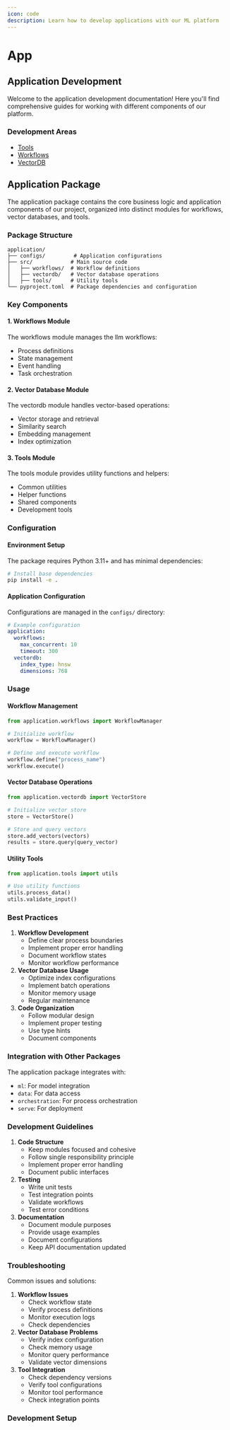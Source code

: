 ```yaml
---
icon: code
description: Learn how to develop applications with our ML platform
---
```


# App

## Application Development

Welcome to the application development documentation! Here you'll find comprehensive guides for working with different components of our platform.

### Development Areas

* [Tools](TOOLS/)
* [Workflows](VECTORDB/)
* [VectorDB](WORKFLOWS/)

## Application Package

The application package contains the core business logic and application components of our project, organized into distinct modules for workflows, vector databases, and tools.

### Package Structure

```
application/
├── configs/         # Application configurations
├── src/            # Main source code
│   ├── workflows/  # Workflow definitions
│   ├── vectordb/   # Vector database operations
│   ├── tools/      # Utility tools
└── pyproject.toml  # Package dependencies and configuration
```

### Key Components

#### 1. Workflows Module

The workflows module manages the llm workflows:

* Process definitions
* State management
* Event handling
* Task orchestration

#### 2. Vector Database Module

The vectordb module handles vector-based operations:

* Vector storage and retrieval
* Similarity search
* Embedding management
* Index optimization

#### 3. Tools Module

The tools module provides utility functions and helpers:

* Common utilities
* Helper functions
* Shared components
* Development tools

### Configuration

#### Environment Setup

The package requires Python 3.11+ and has minimal dependencies:

```bash
# Install base dependencies
pip install -e .
```

#### Application Configuration

Configurations are managed in the `configs/` directory:

```yaml
# Example configuration
application:
  workflows:
    max_concurrent: 10
    timeout: 300
  vectordb:
    index_type: hnsw
    dimensions: 768
```

### Usage

#### Workflow Management

```python
from application.workflows import WorkflowManager

# Initialize workflow
workflow = WorkflowManager()

# Define and execute workflow
workflow.define("process_name")
workflow.execute()
```

#### Vector Database Operations

```python
from application.vectordb import VectorStore

# Initialize vector store
store = VectorStore()

# Store and query vectors
store.add_vectors(vectors)
results = store.query(query_vector)
```

#### Utility Tools

```python
from application.tools import utils

# Use utility functions
utils.process_data()
utils.validate_input()
```

### Best Practices

1. **Workflow Development**
   * Define clear process boundaries
   * Implement proper error handling
   * Document workflow states
   * Monitor workflow performance
2. **Vector Database Usage**
   * Optimize index configurations
   * Implement batch operations
   * Monitor memory usage
   * Regular maintenance
3. **Code Organization**
   * Follow modular design
   * Implement proper testing
   * Use type hints
   * Document components

### Integration with Other Packages

The application package integrates with:

* `ml`: For model integration
* `data`: For data access
* `orchestration`: For process orchestration
* `serve`: For deployment

### Development Guidelines

1. **Code Structure**
   * Keep modules focused and cohesive
   * Follow single responsibility principle
   * Implement proper error handling
   * Document public interfaces
2. **Testing**
   * Write unit tests
   * Test integration points
   * Validate workflows
   * Test error conditions
3. **Documentation**
   * Document module purposes
   * Provide usage examples
   * Document configurations
   * Keep API documentation updated

### Troubleshooting

Common issues and solutions:

1. **Workflow Issues**
   * Check workflow state
   * Verify process definitions
   * Monitor execution logs
   * Check dependencies
2. **Vector Database Problems**
   * Verify index configuration
   * Check memory usage
   * Monitor query performance
   * Validate vector dimensions
3. **Tool Integration**
   * Check dependency versions
   * Verify tool configurations
   * Monitor tool performance
   * Check integration points

### Development Setup
